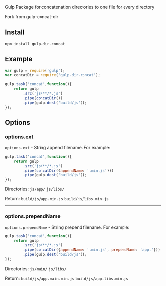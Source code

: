 Gulp Package for concatenation directories to one file for every directory

Fork from gulp-concat-dir

## Install
```sh
npm install gulp-dir-concat
```

## Example
```js
var gulp = require('gulp');
var concatDir = require('gulp-dir-concat');

gulp.task('concat',function(){
	return gulp
		.src('js/**/*.js')
		.pipe(concatDir())
		.pipe(gulp.dest('build/js'));
});
```

## Options

### options.ext
``options.ext`` - String append filename. For example: 
```js
gulp.task('concat',function(){
	return gulp
		.src('js/**/*.js')
		.pipe(concatDir({appendName: '.min.js'}))
		.pipe(gulp.dest('build/js'));
});
``` 
Directories: ``js/app/`` ``js/libs/``

Return: ``build/js/app.min.js`` ``build/js/libs.min.js``

___

### options.prependName
```options.prependName``` - String prepend filename. For example:
```js
gulp.task('concat',function(){
	return gulp
		.src('js/**/*.js')
		.pipe(concatDir({appendName: '.min.js', prependName: 'app.'}))
		.pipe(gulp.dest('build/js'));
});
``` 

Directories: ``js/main/`` ``js/libs/``

Return: ``build/js/app.main.min.js`` ``build/js/app.libs.min.js``